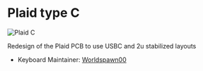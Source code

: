 # Plaid type C

![Plaid C](https://i.imgur.com/Kvmj3EQ.png)

Redesign of the Plaid PCB to use USBC and 2u stabilized layouts

* Keyboard Maintainer: [Worldspawn00](https://github.com/Worldspawn00)  
